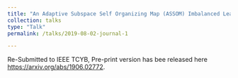 ```yaml
---
title: "An Adaptive Subspace Self Organizing Map (ASSOM) Imbalanced Learning with Applications to EEG"
collection: talks
type: "Talk"
permalink: /talks/2019-08-02-journal-1

---
```

Re-Submitted to IEEE TCYB, Pre-print version has bee released here https://arxiv.org/abs/1906.02772.
